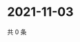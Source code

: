 # 2021-11-03

共 0 条

<!-- BEGIN WEIBO -->
<!-- 最后更新时间 Wed Nov 03 2021 02:13:07 GMT+0800 (China Standard Time) -->

<!-- END WEIBO -->
